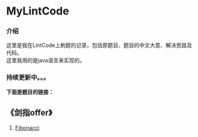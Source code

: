 # MyLintCode
### 介绍
这里是我在LintCode上刷题的记录，包括原题目、题目的中文大意、解决思路及代码。  
这里我用的是java语言来实现的。

### 持续更新中。。。


**下面是题目的链接：**    
## 《剑指offer》
1. [Fibonacci](https://github.com/tanranuncle/LeetCode-LintCode/blob/master/MyLintCode/%E3%80%8A%E5%89%91%E6%8C%87offer%E3%80%8B%E9%A2%98%E7%9B%AE/1.Fibonacci.md)



